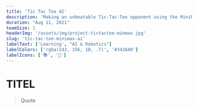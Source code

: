 ```yaml
---
title: 'Tic Tac Toe AI'
description: 'Making an unbeatable Tic-Tac-Toe opponent using the MiniMax decision theory algorithm.'
duration: "Aug 11, 2021"
teamSize: 1
headerImg: '/assets/img/project-tictactoe-minmax.jpg'
slug: 'tic-tac-toe-minimax-ai'
labelText: ['Learning', "AI & Robotics"]
labelColors: ['rgba(243, 156, 18, .7)', '#343A40']
labelIcons: ['📚', '🤖']
---
```


# TITEL

> Quote